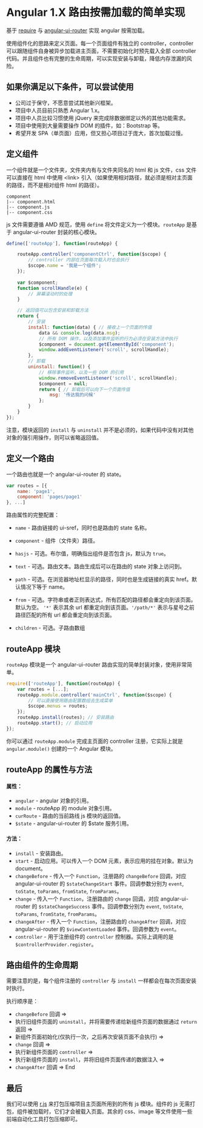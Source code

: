 # Angular 1.X 路由按需加载的简单实现

基于 [require](https://github.com/requirejs/requirejs) 与 [angular-ui-router](http://angular-ui.github.com/) 实现 angular 按需加载。

使用组件化的思路来定义页面。每一个页面组件有独立的 controller，controller 可以跟随组件自身被异步加载进主页面，不需要初始化时预先载入全部 controller 代码。并且组件也有完整的生命周期，可以实现安装与卸载，降低内存泄漏的风险。

## 如果你满足以下条件，可以尝试使用

- 公司过于保守，不愿意尝试其他新兴框架。
- 项目中人员目前只熟悉 Angular 1.x。
- 项目中人员比较习惯使用 jQuery 来完成除数据绑定以外的其他功能需求。
- 项目中使用到大量需要操作 DOM 的插件，如：Bootstrap 等。
- 希望开发 SPA（单页面）应用，但又担心项目过于庞大，首次加载过慢。



## 定义组件

一个组件就是一个文件夹，文件夹内有与文件夹同名的 html 和 js 文件，css 文件可以直接在 html 中使用 \<link> 引入（如果使用相对路径，就必须是相对主页面的路径，而不是相对组件 html 的路径）。

```
component
|-- component.html
|-- component.js
|-- component.css
```

js 文件需要遵循 AMD 规范，使用 `define` 将文件定义为一个模块。`routeApp` 是基于 angular-ui-router 封装的核心模块。

```js
define(['routeApp'], function(routeApp) {

    routeApp.controller('componentCtrl', function($scope) {
        // controller 内部在页面每次载入时也会执行
        $scope.name = '我是一个组件';
    });
    
    var $component;
    function scrollHandle(e) {
        // 屏幕滚动时的处理
    }

    // 返回值可以包含安装和卸载方法
    return {
        // 安装
        install: function(data) { // 接收上一个页面的传值
            data && console.log(data.msg);
            // 所有 DOM 操作，以及添加事件监听的行为必须在安装方法中执行
            $component = document.getElementById('component');
            window.addEventListener('scroll', scrollHandle);
        },
        // 卸载
        uninstall: function() {
            // 移除事件监听，以及一些 DOM 的引用
            window.removeEventListener('scroll', scrollHandle);
            $component = null;
            return { // 卸载后可以向下一个页面传值
                msg: '传达我的问候'
            };
        }
    }
});
```

注意，模块返回的 `install` 与 `uninstall` 并不是必须的，如果代码中没有对其他对象的强引用操作，则可以省略返回值。

## 定义一个路由

一个路由也就是一个 angular-ui-router 的 state。

```js
var routes = [{
    name: 'page1',
    component: 'pages/page1'
}, ...]
```

路由属性的完整配置：

- `name` - 路由链接的 ui-sref，同时也是路由的 state 名称。

- `component` - 组件（文件夹）路径。

- `hasjs` - 可选。布尔值，明确指出组件是否包含 js，默认为 `true`。

- `text` - 可选。路由文本。路由生成后可以在路由的 state 对象上访问到。

- `path` - 可选。在浏览器地址栏显示的路径，同时也是生成链接的真实 href。默认情况下等于 name。

- `from` - 可选。字符串或者正则表达式，所有匹配的路径都会重定向到该页面。默认为空。   `'*'` 表示其余 url 都重定向到该页面。`'/path/*'` 表示与星号之前路径匹配的所有 url 都会重定向到该页面。

- `children` - 可选。子路由数组



## routeApp 模块

`routeApp` 模块是一个 angular-ui-router 路由实现的简单封装对象，使用非常简单。

```js
require(['routeApp'], function(routeApp) {
    var routes = [...];
    routeApp.module.controller('mainCtrl', function($scope) {
        // 可以直接使用路由配置数组去生成菜单
        $scope.menus = routes;
    });
    routeApp.install(routes); // 安装路由
    routeApp.start(); // 启动应用
});
```

你可以通过 `routeApp.module` 完成主页面的 controller 注册，它实际上就是 `angular.module()` 创建的一个 Angular 模块。

## routeApp 的属性与方法

#### 属性：

- `angular` - angular 对象的引用。
- `module` - routeApp 的 module 对象引用。
- `curRoute` - 路由的当前路线 js 模块的返回值。
- `$state` - angular-ui-router 的 $state 服务引用。

#### 方法：

- `install` - 安装路由。
- `start` - 启动应用。可以传入一个 DOM 元素，表示应用的挂在对象。默认为 document。
- `changeBefore` - 传入一个 `Function`，注册路的 `changeBefore` 回调，对应 angular-ui-router 的 `$stateChangeStart` 事件。回调参数分别为 `event`, `toState`, `toParams`, `fromState`, `fromParams`。
- `change` - 传入一个 `Function`，注册路由的 `change` 回调，对应 angular-ui-router 的 `$stateChangeSuccess` 事件。回调参数分别为 `event`, `toState`, `toParams`, `fromState`, `fromParams`。
- `changeAfter` - 传入一个 `Function`，注册路由的 `changeAfter` 回调，对应 angular-ui-router 的 `$viewContentLoaded` 事件。回调参数为 `event`。
- `controller` - 用于注册组件的 `controller` 控制器。实际上调用的是 `$controllerProvider.register`。


## 路由组件的生命周期

需要注意的是，每个组件注册的 `controller` 与 `install` 一样都会在每次页面安装时执行。

执行顺序是：

- `changeBefore` 回调 =>
- 执行旧组件页面的 `uninstall`，并将需要传递给新组件页面的数据通过 `return` 返回 =>
- 新组件页面初始化(仅执行一次，之后再次安装页面不会执行) =>
- `change` 回调 =>
- 执行新组件页面的 `controller` =>
- 执行新组件页面的 `install`，并将旧组件页面传递的数据注入 =>
- `changeAfter` 回调 => End

## 最后

我们可以使用 [r.js](https://github.com/requirejs/r.js) 来打包压缩项目主页面所用到的所有 js 模块。组件的 js 无需打包，组件被加载时，它们才会被载入页面。其余的 css、image 等文件使用一些前端自动化工具打包压缩即可。

